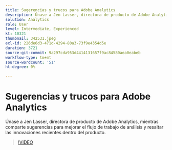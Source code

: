 ```yaml
---
title: Sugerencias y trucos para Adobe Analytics
description: Únase a Jen Lasser, directora de producto de Adobe Analytics, mientras comparte sugerencias para mejorar el flujo de trabajo de análisis y resaltar las innovaciones recientes
solution: Analytics
role: User
level: Intermediate, Experienced
kt: 10321
thumbnail: 342531.jpeg
exl-id: 226de6d3-471d-4294-80a3-73f9e4354d5e
duration: 3721
source-git-commit: 9a297cda953d4414131657f9ac84580aea0eabeb
workflow-type: tm+mt
source-wordcount: '51'
ht-degree: 0%

---
```


# Sugerencias y trucos para Adobe Analytics

Únase a Jen Lasser, directora de producto de Adobe Analytics, mientras comparte sugerencias para mejorar el flujo de trabajo de análisis y resaltar las innovaciones recientes dentro del producto.

>[!VIDEO](https://video.tv.adobe.com/v/342531/?quality=12&learn=on)
